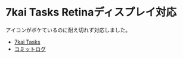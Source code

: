# 7kai Tasks Retinaディスプレイ対応

アイコンがボケているのに耐え切れず対応しました。

- [7kai Tasks](https://tasks.7kai.org/)
- [コミットログ](https://github.com/s-aska/7kai-Tasks/commit/246e3e72322eef87e29b8d87202cab066e4ecf61)
